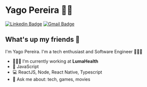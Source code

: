 # Yago Pereira 👨🏻 
[![Linkedin Badge](https://img.shields.io/badge/-Yago%20Pereira-blue?style=flat-square&logo=Linkedin&logoColor=white&link=https://www.linkedin.com/in/ypazevedo/)](https://www.linkedin.com/in/ypazevedo/) 
[![Gmail Badge](https://img.shields.io/badge/-yago.pereira.az@gmail.com-c14438?style=flat-square&logo=Gmail&logoColor=white&link=mailto:fhugoduarte@gmail.com)](mailto:yago.pereira.az@gmail.com)

## What's up my friends 👋
I'm Yago Pereira.
I'm a tech enthusiast and Software Engineer 👨🏻‍💻

- 👨🏻‍⚕️ I’m currently working at **LumaHealth**
- 💛 JavaScript
- 💻 ReactJS, Node, React Native, Typescript
- 💬   Ask me about: tech, games, movies
